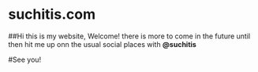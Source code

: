 # suchitis.com
##Hi this is my website, Welcome!
there is more to come in the future 
until then hit me up onn the usual social places with **@suchitis**

#See you!
